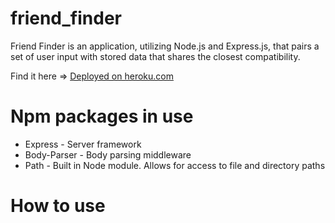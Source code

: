 # friend_finder
Friend Finder is an application, utilizing Node.js and Express.js, that pairs a set of user input with stored data that shares the closest compatibility.

Find it here => [Deployed on heroku.com](https://calm-dusk-90430.herokuapp.com/)

# Npm packages in use
* Express - Server framework
* Body-Parser - Body parsing middleware
* Path - Built in Node module. Allows for access to file and directory paths

# How to use


